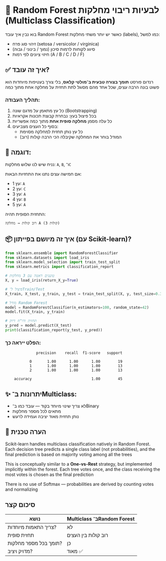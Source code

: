 # 🎯 Random Forest לבעיות ריבוי מחלקות (Multiclass Classification)

בוא נבין איך עובד Random Forest כאשר יש יותר משתי מחלקות (labels), כמו למשל:
- זיהוי סוג פרח (setosa / versicolor / virginica)
- סיווג לקוחות לרמות סיכון (נמוך / בינוני / גבוה)
- חיזוי ציונים לפי רמות (A / B / C / D / F)

## ✅ איך זה עובד?

רנדום פורסט **תומך בצורה טבעית ב־מולטי קלאס**, בלי צורך בעטיפות מיוחדות
הוא פשוט בונה הרבה עצים, שכל אחד מהם מסוגל לתת תחזית על מחלקה אחת מתוך כמה

### תהליך העבודה:
1. כל עץ מתאמן על מדגם שונה (Bootstrapping)
2. בכל פיצול בעץ: נבחרת קבוצת תכונות אקראיות
3. כל עלה מסמן **מחלקה סופית אחת** מתוך כמה אפשריות
4. בסוף כל העצים מצביעים:
   - כל עץ נותן תחזית למחלקה מסוימת
   - המודל בוחר את המחלקה שקיבלה הכי הרבה קולות (רוב)


## 🔢 דוגמה:
נניח שיש לנו שלוש מחלקות: `A`, `B`, ו־`C`

אם חמישה עצים נתנו את התחזיות הבאות:
- עץ 1: `A`
- עץ 2: `C`
- עץ 3: `A`
- עץ 4: `B`
- עץ 5: `A`

התחזית הסופית תהיה:
```
רוב קולות → מחלקה A (3 קולות)
```

## 📦 איך זה מיושם בפייתון (עם Scikit-learn)?

```python
from sklearn.ensemble import RandomForestClassifier
from sklearn.datasets import load_iris
from sklearn.model_selection import train_test_split
from sklearn.metrics import classification_report

# טוענים דאטה עם 3 מחלקות
X, y = load_iris(return_X_y=True)

# פיצול ל־Train/Test
X_train, X_test, y_train, y_test = train_test_split(X, y, test_size=0.3, random_state=42)

# מודל Random Forest
model = RandomForestClassifier(n_estimators=100, random_state=42)
model.fit(X_train, y_train)

# תחזית ודו"ח דיוק
y_pred = model.predict(X_test)
print(classification_report(y_test, y_pred))
```

### הפלט ייראה כך:
```
              precision    recall  f1-score   support

           0       1.00      1.00      1.00        19
           1       1.00      1.00      1.00        13
           2       1.00      1.00      1.00        13

    accuracy                           1.00        45
```

## ✨ יתרונות ב־Multiclass:

- לא צריך שינוי מיוחד בקוד — עובד כמו ב־Binary
- מתאים לכל מספר מחלקות
- נותן תחזית מאוד יציבה ועמידה לרעש

## 🧠 הערה טכנית
Scikit-learn handles multiclass classification natively in Random Forest. Each decision tree predicts a single class label (not probabilities), and the final prediction is based on majority voting among all the trees

This is conceptually similar to a **One-vs-Rest** strategy, but implemented implicitly within the forest. Each tree votes once, and the class receiving the most votes is chosen as the final prediction

There is no use of Softmax — probabilities are derived by counting votes and normalizing

## סיכום קצר

| נושא | Multiclass ב־Random Forest |
|------|----------------------------|
| צריך התאמות מיוחדות? | לא |
| תחזית סופית | רוב קולות בין העצים |
| תומך בכל מספר מחלקות? | כן |
| מדויק ויציב? | מאוד ✅ |



